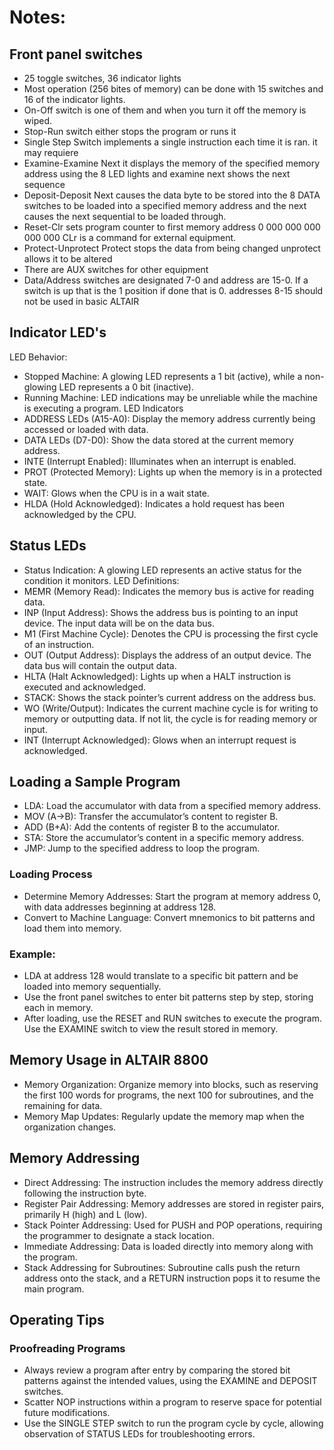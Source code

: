 # Notes:

## Front panel switches
- 25 toggle switches, 36 indicator lights 
- Most operation (256 bites of memory) can be done with 15 switches and 16 of the indicator lights.
- On-Off switch is one of them and when you turn it off the memory is wiped.
- Stop-Run switch either stops the program or runs it
- Single Step Switch implements a single instruction each time it is ran. it may requiere  
- Examine-Examine Next it displays the memory of the specified memory address using the 8 LED lights and examine next shows the next sequence
- Deposit-Deposit Next causes the data byte to be stored into the 8 DATA switches to be loaded into a specified memory address and the next causes the next sequential to be loaded through.
- Reset-Clr sets program counter to first memory address 0 000 000 000 000 000 CLr is a command for external equipment.
- Protect-Unprotect Protect stops the data from being changed unprotect allows it to be altered
- There are AUX switches for other equipment
- Data/Address switches are designated 7-0 and address are 15-0. If a switch is up that is the 1 position if done that is 0. addresses 8-15 should not be used in basic ALTAIR

## Indicator LED's
LED Behavior:
- Stopped Machine: A glowing LED represents a 1 bit (active), while a non-glowing LED represents a 0 bit (inactive).
- Running Machine: LED indications may be unreliable while the machine is executing a program.
LED Indicators
- ADDRESS LEDs (A15-A0): Display the memory address currently being accessed or loaded with data.
- DATA LEDs (D7-D0): Show the data stored at the current memory address.
- INTE (Interrupt Enabled): Illuminates when an interrupt is enabled.
- PROT (Protected Memory): Lights up when the memory is in a protected state.
- WAIT: Glows when the CPU is in a wait state.
- HLDA (Hold Acknowledged): Indicates a hold request has been acknowledged by the CPU.
## Status LEDs

- Status Indication: A glowing LED represents an active status for the condition it monitors.
LED Definitions:
- MEMR (Memory Read): Indicates the memory bus is active for reading data.
- INP (Input Address): Shows the address bus is pointing to an input device. The input data will be on the data bus.
- M1 (First Machine Cycle): Denotes the CPU is processing the first cycle of an instruction.
- OUT (Output Address): Displays the address of an output device. The data bus will contain the output data.
- HLTA (Halt Acknowledged): Lights up when a HALT instruction is executed and acknowledged.
- STACK: Shows the stack pointer’s current address on the address bus.
- WO (Write/Output): Indicates the current machine cycle is for writing to memory or outputting data. If not lit, the cycle is for reading memory or input.
- INT (Interrupt Acknowledged): Glows when an interrupt request is acknowledged.
## Loading a Sample Program

- LDA: Load the accumulator with data from a specified memory address.
- MOV (A→B): Transfer the accumulator’s content to register B.
- ADD (B+A): Add the contents of register B to the accumulator.
- STA: Store the accumulator’s content in a specific memory address.
- JMP: Jump to the specified address to loop the program.
### Loading Process
- Determine Memory Addresses: Start the program at memory address 0, with data addresses beginning at address 128.
- Convert to Machine Language: Convert mnemonics to bit patterns and load them into memory.
### Example:
- LDA at address 128 would translate to a specific bit pattern and be loaded into memory sequentially.
- Use the front panel switches to enter bit patterns step by step, storing each in memory.
- After loading, use the RESET and RUN switches to execute the program. Use the EXAMINE switch to view the result stored in memory.
## Memory Usage in ALTAIR 8800
- Memory Organization: Organize memory into blocks, such as reserving the first 100 words for programs, the next 100 for subroutines, and the remaining for data.
- Memory Map Updates: Regularly update the memory map when the organization changes.
## Memory Addressing
- Direct Addressing: The instruction includes the memory address directly following the instruction byte.
- Register Pair Addressing: Memory addresses are stored in register pairs, primarily H (high) and L (low).
- Stack Pointer Addressing: Used for PUSH and POP operations, requiring the programmer to designate a stack location.
- Immediate Addressing: Data is loaded directly into memory along with the program.
- Stack Addressing for Subroutines: Subroutine calls push the return address onto the stack, and a RETURN instruction pops it to resume the main program.
## Operating Tips
### Proofreading Programs
- Always review a program after entry by comparing the stored bit patterns against the intended values, using the EXAMINE and DEPOSIT switches.
- Scatter NOP instructions within a program to reserve space for potential future modifications.
- Use the SINGLE STEP switch to run the program cycle by cycle, allowing observation of STATUS LEDs for troubleshooting errors.

